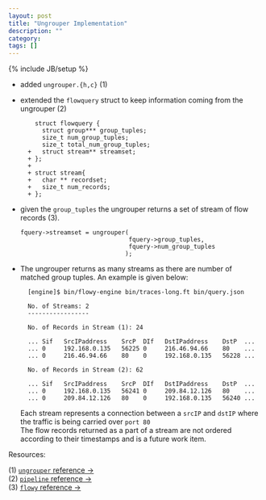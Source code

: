 ```yaml
---
layout: post
title: "Ungrouper Implementation"
description: ""
category: 
tags: []
---
```

{% include JB/setup %}
- added `ungrouper.{h,c}` (1)
- extended the `flowquery` struct to keep information coming from the ungrouper (2)

		  struct flowquery {
		    struct group*** group_tuples;
		    size_t num_group_tuples;
		    size_t total_num_group_tuples;
		+   struct stream** streamset;
		+ };
		+
		+ struct stream{
		+   char ** recordset;
		+   size_t num_records;
		+ };

- given the `group_tuples` the ungrouper returns a set of stream of flow records (3).

      fquery->streamset = ungrouper(
                                    fquery->group_tuples,
                                    fquery->num_group_tuples
                                   );


- The ungrouper returns as many streams as there are number of matched group tuples. An example is given below:

	    [engine]$ bin/flowy-engine bin/traces-long.ft bin/query.json

		No. of Streams: 2
		----------------- 
		
		No. of Records in Stream (1): 24 
		
		... Sif   SrcIPaddress    SrcP  DIf   DstIPaddress    DstP  ... 
		... 0     192.168.0.135   56225 0     216.46.94.66    80    ... 
		... 0     216.46.94.66    80    0     192.168.0.135   56228 ... 

		No. of Records in Stream (2): 62 
		
		... Sif   SrcIPaddress    SrcP  DIf   DstIPaddress    DstP  ... 
		... 0     192.168.0.135   56241 0     209.84.12.126   80    ... 
		... 0     209.84.12.126   80    0     192.168.0.135   56240 ...


	Each stream represents a connection between a `srcIP` and `dstIP` where the traffic is being	carried over `port 80`	
	The flow records returned as a part of a stream are not ordered according to their timestamps and is a future work item.
	
Resources:	

(1) [`ungrouper` reference &rarr;](http://dl.dropbox.com/u/500389/mthesis/docs-engine/html/ungrouper_8c.html)  
(2) [`pipeline` reference &rarr;](http://dl.dropbox.com/u/500389/mthesis/docs-engine/html/pipeline_8h_source.html)  
(3) [`flowy` reference &rarr;](http://dl.dropbox.com/u/500389/mthesis/docs-engine/html/flowy_8c.html)
